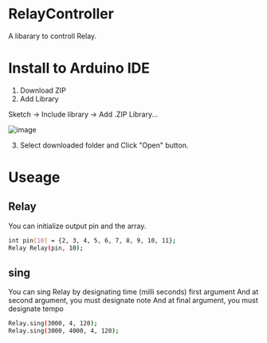 # RelayController
A libarary to controll Relay.
# Install to Arduino IDE
1. Download ZIP
2. Add Library

Sketch -> Include library -> Add .ZIP Library...

![image](https://user-images.githubusercontent.com/58265068/71096793-4617f980-21f2-11ea-838d-7f089ee28cde.png)

3. Select downloaded folder and Click "Open" button.
# Useage
## Relay
You can initialize output pin and the array.
~~~bash
int pin[10] = {2, 3, 4, 5, 6, 7, 8, 9, 10, 11};
Relay Relay(pin, 10);
~~~
## sing
You can sing Relay by designating time (milli seconds) first argument
And at second argument, you must designate note
And at final argument, you must designate tempo
~~~bash
Relay.sing(3000, 4, 120);
Relay.sing(3000, 4000, 4, 120);
~~~
